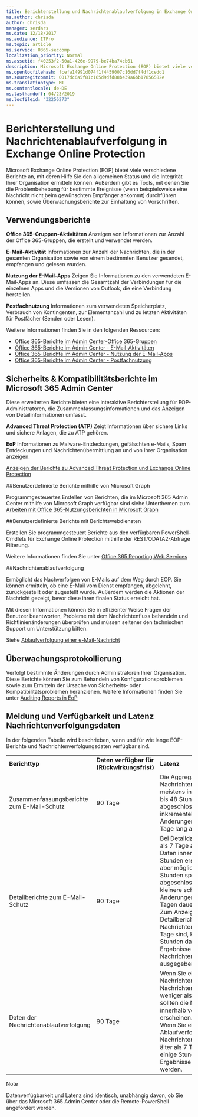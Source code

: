 ```yaml
---
title: Berichterstellung und Nachrichtenablaufverfolgung in Exchange Online Protection
ms.author: chrisda
author: chrisda
manager: serdars
ms.date: 12/18/2017
ms.audience: ITPro
ms.topic: article
ms.service: O365-seccomp
localization_priority: Normal
ms.assetid: f40253f2-50a1-426e-9979-be74ba74cb61
description: Microsoft Exchange Online Protection (EOP) bietet viele verschiedene Berichte an, mit deren Hilfe Sie den allgemeinen Status und die Integrität Ihrer Organisation ermitteln können. Außerdem gibt es Tools, mit denen Sie die Problembehebung für bestimmte Ereignisse (wenn beispielsweise eine Nachricht nicht beim gewünschten Empfänger ankommt) durchführen können, sowie Überwachungsberichte zur Einhaltung von Vorschriften. In der folgenden Tabelle sind die für EOP-Administratoren verfügbaren Berichte und Problembehandlungstools beschrieben.
ms.openlocfilehash: fcefa14991d074f1f4459007c16dd7f4df1cedd1
ms.sourcegitcommit: 0017dc6a5f81c165d9dfd88be39a6bb17856582e
ms.translationtype: MT
ms.contentlocale: de-DE
ms.lasthandoff: 04/23/2019
ms.locfileid: "32256273"
---
```

# <a name="reporting-and-message-trace-in-exchange-online-protection"></a>Berichterstellung und Nachrichtenablaufverfolgung in Exchange Online Protection

Microsoft Exchange Online Protection (EOP) bietet viele verschiedene Berichte an, mit deren Hilfe Sie den allgemeinen Status und die Integrität Ihrer Organisation ermitteln können. Außerdem gibt es Tools, mit denen Sie die Problembehebung für bestimmte Ereignisse (wenn beispielsweise eine Nachricht nicht beim gewünschten Empfänger ankommt) durchführen können, sowie Überwachungsberichte zur Einhaltung von Vorschriften. 

## <a name="usage-reports"></a>Verwendungsberichte

**Office 365-Gruppen-Aktivitäten** Anzeigen von Informationen zur Anzahl der Office 365-Gruppen, die erstellt und verwendet werden.  

**E-Mail-Aktivität** Informationen zur Anzahl der Nachrichten, die in der gesamten Organisation sowie von einem bestimmten Benutzer gesendet, empfangen und gelesen wurden.  

**Nutzung der E-Mail-Apps** Zeigen Sie Informationen zu den verwendeten E-Mail-Apps an. Diese umfassen die Gesamtzahl der Verbindungen für die einzelnen Apps und die Versionen von Outlook, die eine Verbindung herstellen.    

**Postfachnutzung** Informationen zum verwendeten Speicherplatz, Verbrauch von Kontingenten, zur Elementanzahl und zu letzten Aktivitäten für Postfächer (Senden oder Lesen).

Weitere Informationen finden Sie in den folgenden Ressourcen:

- [Office 365-Berichte im Admin Center-Office 365-Gruppen](https://go.microsoft.com/fwlink/p/?linkid=861610) 
- [Office 365-Berichte im Admin Center - E-Mail-Aktivitäten](https://go.microsoft.com/fwlink/p/?linkid=859706) 
- [Office 365-Berichte im Admin Center - Nutzung der E-Mail-Apps](https://go.microsoft.com/fwlink/p/?linkid=859707)
- [Office 365-Berichte im Admin Center - Postfachnutzung](https://go.microsoft.com/fwlink/p/?linkid=859708)

## <a name="security-amp-compliance-reports-in-the-microsoft-365-admin-center"></a>Sicherheits &amp; Kompatibilitätsberichte im Microsoft 365 Admin Center

Diese erweiterten Berichte bieten eine interaktive Berichterstellung für EOP-Administratoren, die Zusammenfassungsinformationen und das Anzeigen von Detailinformationen umfasst.  

**Advanced Threat Protection (ATP)** Zeigt Informationen über sichere Links und sichere Anlagen, die zu ATP gehören.  

**EoP** Informationen zu Malware-Entdeckungen, gefälschten e-Mails, Spam Entdeckungen und Nachrichtenübermittlung an und von Ihrer Organisation anzeigen.  

[Anzeigen der Berichte zu Advanced Threat Protection und Exchange Online Protection](https://go.microsoft.com/fwlink/p/?linkid=852409) 

##<a name="custom-reports-using-microsoft-graph"></a>Benutzerdefinierte Berichte mithilfe von Microsoft Graph

Programmgesteuertes Erstellen von Berichten, die im Microsoft 365 Admin Center mithilfe von Microsoft Graph verfügbar sind siehe Unterthemen zum [Arbeiten mit Office 365-Nutzungsberichten in Microsoft Graph](https://go.microsoft.com/fwlink/p/?linkid=865135) 

##<a name="custom-reports-using-reporting-web-services"></a>Benutzerdefinierte Berichte mit Berichtswebdiensten

Erstellen Sie programmgesteuert Berichte aus den verfügbaren PowerShell-Cmdlets für Exchange Online Protection mithilfe der REST/ODATA2-Abfrage Filterung.

Weitere Informationen finden Sie unter [Office 365 Reporting Web Services](https://go.microsoft.com/fwlink/p/?LinkId=279926) 

##<a name="message-trace"></a>Nachrichtenablaufverfolgung

Ermöglicht das Nachverfolgen von E-Mails auf dem Weg durch EOP. Sie können ermitteln, ob eine E-Mail vom Dienst empfangen, abgelehnt, zurückgestellt oder zugestellt wurde. Außerdem werden die Aktionen der Nachricht gezeigt, bevor diese ihren finalen Status erreicht hat.  

Mit diesen Informationen können Sie in effizienter Weise Fragen der Benutzer beantworten, Probleme mit dem Nachrichtenfluss behandeln und Richtlinienänderungen überprüfen und müssen seltener den technischen Support um Unterstützung bitten.  

Siehe [Ablaufverfolgung einer e-Mail-Nachricht](http://technet.microsoft.com/library/0c83cde6-5b09-4106-8587-c200cdc59094.aspx) 

## <a name="audit-logging"></a>Überwachungsprotokollierung

Verfolgt bestimmte Änderungen durch Administratoren Ihrer Organisation. Diese Berichte können Sie zum Behandeln von Konfigurationsproblemen sowie zum Ermitteln der Ursache von Sicherheits- oder Kompatibilitätsproblemen heranziehen.  Weitere Informationen finden Sie unter [Auditing Reports in EoP](auditing-reports-in-eop.md) 


## <a name="reporting-and-message-trace-data-availability-and-latency"></a>Meldung und Verfügbarkeit und Latenz Nachrichtenverfolgungsdaten

In der folgenden Tabelle wird beschrieben, wann und für wie lange EOP-Berichte und Nachrichtenverfolgungsdaten verfügbar sind.
  
||||
|:-----|:-----|:-----|
|**Berichttyp** <br/> |**Daten verfügbar für (Rückwirkungsfrist)** <br/> |**Latenz** <br/> |
|Zusammenfassungsberichte zum E-Mail-Schutz  <br/> |90 Tage  <br/> |Die Aggregation von Nachrichtendaten ist meistens innerhalb von 24 bis 48 Stunden abgeschlossen. Kleinere inkrementelle, aggregierte Änderungen können bis zu 5 Tage lang auftreten.  <br/> |
|Detailberichte zum E-Mail-Schutz  <br/> |90 Tage  <br/> |Bei Detaildaten, die weniger als 7 Tage alt sind, sollten Daten innerhalb von 24 Stunden erscheinen, sind aber möglicherweise erst 48 Stunden später abgeschlossen. Einige kleinere schrittweise Änderungen können bis zu 5 Tagen dauern.  <br/> Zum Anzeigen von Detailberichten für Nachrichten, die älter als 7 Tage sind, kann es einige Stunden dauern, bis die Ergebnisse der Nachrichtenablaufverfolgung ausgegeben werden.  <br/> |
|Daten der Nachrichtenablaufverfolgung  <br/> |90 Tage  <br/> |Wenn Sie eine Nachrichtenverfolgung für Nachrichten starten, die weniger als 7 Tage alt sind, sollten die Nachrichten innerhalb von 5-30 Minuten erscheinen.  <br/> Wenn Sie eine Ablaufverfolgung für Nachrichten ausführen, die älter als 7 Tage sind, kann es einige Stunden dauern, bis Ergebnisse ausgegeben werden.  <br/> |
   
> [!NOTE]
> Datenverfügbarkeit und Latenz sind identisch, unabhängig davon, ob Sie über das Microsoft 365 Admin Center oder die Remote-PowerShell angefordert werden. 
  

